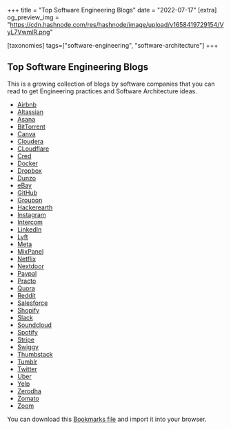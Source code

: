 +++
title = "Top Software Engineering Blogs"
date = "2022-07-17"
[extra]
og_preview_img = "https://cdn.hashnode.com/res/hashnode/image/upload/v1658419729154/VyL7VwmlR.png"

[taxonomies]
tags=["software-engineering", "software-architecture"]
+++

## Top Software Engineering Blogs

This is a growing collection of blogs by software companies that you can read to get Engineering practices and Software Architecture ideas.

- [Airbnb](https://medium.com/airbnb-engineering)
- [Altassian](https://blog.developer.atlassian.com/)
- [Asana](https://blog.asana.com/category/eng/)
- [BitTorrent](https://engineering.bittorrent.com/)
- [Canva](https://canvatechblog.com/)
- [Cloudera](https://blog.cloudera.com/category/technical/)
- [CLoudflare](https://blog.cloudflare.com/tag/engineering/)
- [Cred](https://engineering.cred.club/)
- [Docker](https://www.docker.com/blog/category/engineering/)
- [Dropbox](https://dropbox.tech/)
- [Dunzo](https://blog.dunzo.com/tagged/engineering)
- [eBay](https://tech.ebayinc.com/engineering/)
- [GitHub](https://github.blog/category/engineering/)
- [Groupon](https://medium.com/groupon-eng)
- [Hackerearth](https://engineering.hackerearth.com/)
- [Instagram](https://instagram-engineering.com/)
- [Intercom](https://www.intercom.com/blog/engineering/)
- [LinkedIn](https://engineering.linkedin.com/)
- [Lyft](https://eng.lyft.com/tagged/mobile)
- [Meta](https://engineering.fb.com/)
- [MixPanel](https://mixpanel.com/blog/)
- [Netflix](https://netflixtechblog.com/)
- [Nextdoor](https://engblog.nextdoor.com/)
- [Paypal](https://medium.com/paypal-tech)
- [Practo](https://medium.com/practo-engineering)
- [Quora](https://quoraengineering.quora.com/)
- [Reddit](https://www.redditinc.com/blog)
- [Salesforce](https://developer.salesforce.com/blogs)
- [Shopify](https://shopify.engineering/)
- [Slack](https://slack.engineering/)
- [Soundcloud](https://developers.soundcloud.com/blog/)
- [Spotify](https://engineering.atspotify.com/)
- [Stripe](https://stripe.com/blog/engineering)
- [Swiggy](https://bytes.swiggy.com/)
- [Thumbstack](https://medium.com/thumbtack-engineering)
- [Tumblr](https://yahooeng.tumblr.com/)
- [Twitter](https://blog.twitter.com/engineering/en_us/topics/insights)
- [Uber](https://eng.uber.com/)
- [Yelp](https://engineeringblog.yelp.com/)
- [Zerodha](https://zerodha.tech/)
- [Zomato](https://www.zomato.com/blog/category/technology)
- [Zoom](https://medium.com/zoom-developer-blog)

You can download this [Bookmarks file](https://drive.google.com/file/d/1br6haCJETLhMLRpIQZ3RCbB0qAOLea-V/view?usp=sharing) and import it into your browser.
